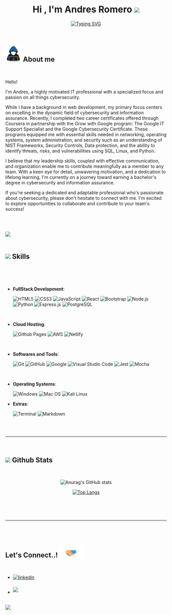 
<h1 align="center"><b>Hi , I'm Andres Romero </b><img src="https://media.giphy.com/media/hvRJCLFzcasrR4ia7z/giphy.gif" width="35"></h1>

<p align="center">
<a href="https://git.io/typing-svg"><img src="https://readme-typing-svg.herokuapp.com?font=Fira+Code&pause=1000&color=11CBF7&center=true&vCenter=true&width=435&lines=Full+Stack+Developer;Ethical+Hacker;" alt="Typing SVG" /></a>
</p>


<br>



	
## <picture><img src = "https://github.com/0xAbdulKhalid/0xAbdulKhalid/raw/main/assets/mdImages/about_me.gif" width = 50px></picture> **About me**


<br>

Hello! 

I'm Andres, a highly motivated IT professional with a specialized focus and passion on all things cybersecurity.

While I have a background in web development, my primary focus centers on excelling in the dynamic field of cybersecurity and information assurance. Recently, I completed two career certificates offered through Coursera in partnership with the Grow with Google program: The Google IT Support Specialist and the Google Cybersecurity Certificate. These programs equipped me with essential skills needed in networking, operating systems, system administration, and security such as an understanding of NIST Frameworks, Security Controls, Data protection, and the ability to identify threats, risks, and vulnerabilities using SQL, Linux, and Python.

I believe that my leadership skills, coupled with effective communication, and organization enable me to contribute meaningfully as a member to any team. With a keen eye for detail, unwavering motivation, and a dedication to lifelong learning, I'm currently on a journey toward earning a bachelor's degree in cybersecurity and information assurance.

If you're seeking a dedicated and adaptable professional who's passionate about cybersecurity, please don't hesitate to connect with me. I'm excited to explore opportunities to collaborate and contribute to your team's success!


<br><br>

<img src="https://user-images.githubusercontent.com/73097560/115834477-dbab4500-a447-11eb-908a-139a6edaec5c.gif"><br><br>

## <img src="https://media2.giphy.com/media/QssGEmpkyEOhBCb7e1/giphy.gif?cid=ecf05e47a0n3gi1bfqntqmob8g9aid1oyj2wr3ds3mg700bl&rid=giphy.gif" width ="25"><b> Skills</b>
<br>

<p align="center">

<br>   
    
- **FullStack Development**:

   ![HTML5](https://img.shields.io/badge/HTML5%20-%23E34F26.svg?style=for-the-badge&logo=html5&logoColor=white)
   ![CSS3](https://img.shields.io/badge/CSS%20-%231572B6.svg?style=for-the-badge&logo=css3&logoColor=white)
   ![JavaScript](https://img.shields.io/badge/JavaScript%20-%23F7DF1E.svg?style=for-the-badge&logo=javascript&logoColor=black)
   ![React](https://shields.io/badge/react-black?logo=react&style=for-the-badge)
   ![Bootstrap](https://img.shields.io/badge/Bootstrap-563D7C?style=for-the-badge&logo=bootstrap&logoColor=white)
   ![Node.js](https://img.shields.io/badge/Node.js-43853D?style=for-the-badge&logo=node.js&logoColor=white)
   ![Python](https://img.shields.io/badge/Python-14354C?style=for-the-badge&logo=python&logoColor=white)
   ![Express.js](https://img.shields.io/badge/Express.js-404D59?style=for-the-badge)
   ![PostgreSQL](https://img.shields.io/badge/PostgreSQL-316192?style=for-the-badge&logo=postgresql&logoColor=white)
<br>

- **Cloud Hosting**:

    ![Github Pages](https://img.shields.io/badge/GitHub%20Pages-%23327FC7.svg?style=for-the-badge&logo=github&logoColor=white)
    ![AWS](https://img.shields.io/badge/Amazon_AWS-FF9900?style=for-the-badge&logo=amazonaws&logoColor=white)
    ![Netlify](https://img.shields.io/badge/Netlify-00C7B7?style=for-the-badge&logo=netlify&logoColor=white)
    
<br>

- **Softwares and Tools**:

    ![Git](https://img.shields.io/badge/git-%23F05033.svg?style=for-the-badge&logo=git&logoColor=white)
    ![GitHub](https://img.shields.io/badge/github-%23121011.svg?style=for-the-badge&logo=github&logoColor=white)
    ![Google](https://img.shields.io/badge/google-%234285F4.svg?style=for-the-badge&logo=google&logoColor=white)
    ![Visual Studio Code](https://img.shields.io/badge/Visual%20Studio%20Code-0078d7.svg?style=for-the-badge&logo=visual-studio-code&logoColor=white)
    ![Jest](https://img.shields.io/badge/Jest-323330?style=for-the-badge&logo=Jest&logoColor=white)
    ![Mocha](https://img.shields.io/badge/mocha.js-323330?style=for-the-badge&logo=mocha&logoColor=Brown)

<br>

- **Operating Systems**:
	
	![Windows](https://img.shields.io/badge/Windows-0078D6?style=for-the-badge&logo=windows&logoColor=white)
	![Mac OS](https://img.shields.io/badge/mac%20os-000000?style=for-the-badge&logo=apple&logoColor=white)
	![Kali Linux](https://img.shields.io/badge/Kali_Linux-557C94?style=for-the-badge&logo=kali-linux&logoColor=white)

- **Extras**:

    ![Terminal](https://img.shields.io/badge/Terminal-%23054020?style=for-the-badge&logo=gnu-bash&logoColor=white)
    ![Markdown](https://img.shields.io/badge/markdown-%23000000.svg?style=for-the-badge&logo=markdown&logoColor=white)   


</p>

<br>
<br>

-----

<br>


## <img src="https://media.giphy.com/media/iY8CRBdQXODJSCERIr/giphy.gif" width="35"><b> Github Stats </b>
<br>

<div align="center">


![Anurag's GitHub stats](https://github-readme-stats.vercel.app/api?username=aromero18020&show_icons=true&theme=dark)

[![Top Langs](https://github-readme-stats.vercel.app/api/top-langs/?username=aromero18020&layout=compact)](https://github.com/anuraghazra/github-readme-stats)

</div>

<br>
<br>
<br>

-----

<br>
<br>

## <b> Let's Connect..!</b><img src="https://github.com/0xAbdulKhalid/0xAbdulKhalid/raw/main/assets/mdImages/handshake.gif" width ="80">
<br>
<div align='left'>

<ul>

<li>
<a href="https://linkedin.com/in/andrestromero" target="_blank">
<img src="https://img.shields.io/badge/linkedin-%2300acee.svg?color=405DE6&style=for-the-badge&logo=linkedin&logoColor=white" alt=linkedin style="margin-bottom: 5px;"/>
</a>
</li>


<br>

<li>
<a href="mailto:romeroandre801@gmail.com" target="_blank">
<img src="https://img.shields.io/badge/gmail-%23EA4335.svg?style=for-the-badge&logo=gmail&logoColor=white" t=mail style="margin-bottom: 5px;" />
</a>
</li>
	
</ul>
</div>

<br>
<img src="https://user-images.githubusercontent.com/73097560/115834477-dbab4500-a447-11eb-908a-139a6edaec5c.gif">
<br>

<!---
aromero18020/aromero18020 is a ✨ special ✨ repository because its `README.md` (this file) appears on your GitHub profile.
You can click the Preview link to take a look at your changes.
--->
